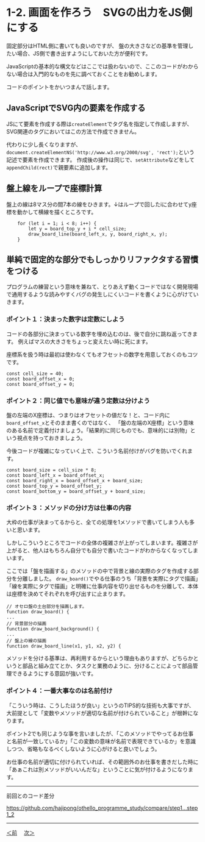 # 1-2. 画面を作ろう　SVGの出力をJS側にする

固定部分はHTML側に書いても良いのですが、
盤の大きさなどの基準を管理したい場合、JS側で書き出すようにしておいた方が便利です。

JavaScriptの基本的な構文などはここでは扱わないので、ここのコードがわからない場合は入門的なものを先に調べておくことをお勧めします。

コードのポイントをかいつまんで話します。

## JavaScriptでSVG内の要素を作成する

JSにて要素を作成する際は`createElement`でタグ名を指定して作成しますが、SVG関連のタグにおいてはこの方法で作成できません。

代わりに少し長くなりますが、`document.createElementNS('http://www.w3.org/2000/svg', 'rect');`という記述で要素を作成できます。
作成後の操作は同じで、`setAttribute`などをして`appendChild(rect)`で親要素に追加します。

## 盤上線をループで座標計算

盤上の線は8マス分の間7本の線をひきます。↓はループで回したiに合わせてy座標を動かして横線を描くところです。
```
    for (let i = 1; i < 8; i++) {
        let y = board_top_y + i * cell_size;
        draw_board_line(board_left_x, y, board_right_x, y);
    }
```

## 単純で固定的な部分でもしっかりリファクタする習慣をつける

プログラムの練習という意味を兼ねて、とりあえず動くコードではなく開発現場で通用するような読みやすくバグの発生しにくいコードを書くように心がけていきます。

### ポイント１：決まった数字は定数にしよう
コードの各部分に決まっている数字を埋め込むのは、後で自分に跳ね返ってきます。
例えばマスの大きさをちょっと変えたい時に死にます。

座標系を扱う時は最初は使わなくてもオフセットの数字を用意しておくのもコツです。
```
const cell_size = 40;
const board_offset_x = 0;
const board_offset_y = 0;
```

### ポイント２：同じ値でも意味が違う定数は分けよう
盤の左端のX座標は、つまりはオフセットの値だな！と、コード内に`board_offset_x`とそのまま書くのではなく、
「盤の左端のX座標」という意味のある名前で定義付けましょう。「結果的に同じものでも、意味的には別物」という視点を持っておきましょう。

今後コードが複雑になっていく上で、こういう名前付けがバグを防いでくれます。
```
const board_size = cell_size * 8;
const board_left_x = board_offset_x;
const board_right_x = board_offset_x + board_size;
const board_top_y = board_offset_y;
const board_bottom_y = board_offset_y + board_size;
```

### ポイント３：メソッドの分け方は仕事の内容
大枠の仕事が決まってるからと、全ての処理を1メソッドで書いてしまう人も多いと思います。

しかしこういうところでコードの全体の複雑さが上がってしまいます。複雑さが上がると、他人はもちろん自分でも自分で書いたコードがわからなくなってしまいます。

ここでは「盤を描画する」のメソッドの中で背景と線の実際のタグを作成する部分を分離しました。
`draw_board()`でやる仕事のうち「背景を実際にタグで描画」「線を実際にタグで描画」と明確に仕事内容を切り出せるものを分離して、本体は座標を決めてそれぞれを呼び出すに止まります。

```
// オセロ盤の土台部分を描画します。
function draw_board() {
...
// 背景部分の描画
function draw_board_background() {
...
// 盤上の線の描画
function draw_board_line(x1, y1, x2, y2) {
```

メソッドを分ける基準は、再利用するからという理由もありますが、どちらかというと部品と組み立てとか、タスクと業務のように、分けることによって部品管理できるようにする意図が強いです。

### ポイント４：一番大事なのは名前付け
「こういう時は、こうしたほうが良い」というのTIPS的な技術も大事ですが、大前提として「変数やメソッドが適切な名前が付けられていること」が根幹になります。

ポイント2でも同じような事を言いましたが、「このメソッドでやってるお仕事と名前が一致しているか」「この変数の意味が名前で表現できているか」を意識しつつ、省略もなるべくしないように心がけると良いでしょう。

お仕事の名前が適切に付けられていれば、その範囲外のお仕事を書きだした時に「あぁこれは別メソッドがいいんだな」ということに気が付けるようになります。

- - -
前回とのコード差分

https://github.com/hajipong/othello_programme_study/compare/step1...step1_2
- - -

[＜前](https://github.com/hajipong/othello_programme_study/tree/step1)　
[次＞](https://github.com/hajipong/othello_programme_study/tree/step1_3)
